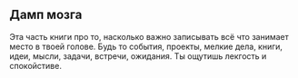 ## Дамп мозга
Эта часть книги про то, насколько важно записывать всё что занимает место в твоей голове. Будь то события, проекты, мелкие дела, книги, идеи, мысли, задачи, встречи, ожидания. Ты ощутишь лекгость и спокойстиве.